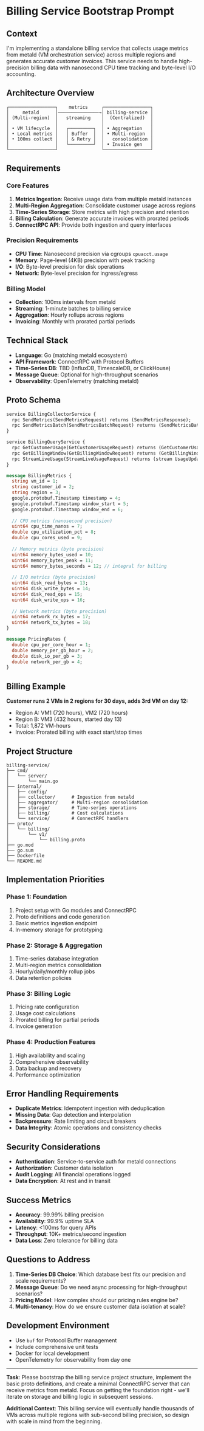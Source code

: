# Billing Service Bootstrap Prompt

## Context

I'm implementing a standalone billing service that collects usage metrics from metald (VM orchestration service) across multiple regions and generates accurate customer invoices. This service needs to handle high-precision billing data with nanosecond CPU time tracking and byte-level I/O accounting.

## Architecture Overview

```
┌─────────────────┐    metrics     ┌─────────────────┐
│     metald      │───────────────→│ billing-service │
│ (Multi-region)  │   streaming    │  (Centralized)  │
│                 │                │                 │
│ • VM lifecycle  │   ┌─────────┐  │ • Aggregation   │
│ • Local metrics │   │ Buffer  │  │ • Multi-region  │
│ • 100ms collect │   │ & Retry │  │   consolidation │
│                 │   └─────────┘  │ • Invoice gen   │
└─────────────────┘                └─────────────────┘
```

## Requirements

### Core Features
1. **Metrics Ingestion**: Receive usage data from multiple metald instances
2. **Multi-Region Aggregation**: Consolidate customer usage across regions
3. **Time-Series Storage**: Store metrics with high precision and retention
4. **Billing Calculation**: Generate accurate invoices with prorated periods
5. **ConnectRPC API**: Provide both ingestion and query interfaces

### Precision Requirements
- **CPU Time**: Nanosecond precision via cgroups `cpuacct.usage`
- **Memory**: Page-level (4KB) precision with peak tracking
- **I/O**: Byte-level precision for disk operations
- **Network**: Byte-level precision for ingress/egress

### Billing Model
- **Collection**: 100ms intervals from metald
- **Streaming**: 1-minute batches to billing service
- **Aggregation**: Hourly rollups across regions
- **Invoicing**: Monthly with prorated partial periods

## Technical Stack

- **Language**: Go (matching metald ecosystem)
- **API Framework**: ConnectRPC with Protocol Buffers
- **Time-Series DB**: TBD (InfluxDB, TimescaleDB, or ClickHouse)
- **Message Queue**: Optional for high-throughput scenarios
- **Observability**: OpenTelemetry (matching metald)

## Proto Schema

```protobuf
service BillingCollectorService {
  rpc SendMetrics(SendMetricsRequest) returns (SendMetricsResponse);
  rpc SendMetricsBatch(SendMetricsBatchRequest) returns (SendMetricsBatchResponse);
}

service BillingQueryService {
  rpc GetCustomerUsage(GetCustomerUsageRequest) returns (GetCustomerUsageResponse);
  rpc GetBillingWindow(GetBillingWindowRequest) returns (GetBillingWindowResponse);
  rpc StreamLiveUsage(StreamLiveUsageRequest) returns (stream UsageUpdate);
}

message BillingMetrics {
  string vm_id = 1;
  string customer_id = 2;
  string region = 3;
  google.protobuf.Timestamp timestamp = 4;
  google.protobuf.Timestamp window_start = 5;
  google.protobuf.Timestamp window_end = 6;
  
  // CPU metrics (nanosecond precision)
  uint64 cpu_time_nanos = 7;
  double cpu_utilization_pct = 8;
  double cpu_cores_used = 9;
  
  // Memory metrics (byte precision)
  uint64 memory_bytes_used = 10;
  uint64 memory_bytes_peak = 11;
  uint64 memory_bytes_seconds = 12; // integral for billing
  
  // I/O metrics (byte precision)
  uint64 disk_read_bytes = 13;
  uint64 disk_write_bytes = 14;
  uint64 disk_read_ops = 15;
  uint64 disk_write_ops = 16;
  
  // Network metrics (byte precision)
  uint64 network_rx_bytes = 17;
  uint64 network_tx_bytes = 18;
}

message PricingRates {
  double cpu_per_core_hour = 1;
  double memory_per_gb_hour = 2;
  double disk_io_per_gb = 3;
  double network_per_gb = 4;
}
```

## Billing Example

**Customer runs 2 VMs in 2 regions for 30 days, adds 3rd VM on day 12:**
- Region A: VM1 (720 hours), VM2 (720 hours)
- Region B: VM3 (432 hours, started day 13)
- Total: 1,872 VM-hours
- Invoice: Prorated billing with exact start/stop times

## Project Structure

```
billing-service/
├── cmd/
│   └── server/
│       └── main.go
├── internal/
│   ├── config/
│   ├── collector/      # Ingestion from metald
│   ├── aggregator/     # Multi-region consolidation
│   ├── storage/        # Time-series operations
│   ├── billing/        # Cost calculations
│   └── service/        # ConnectRPC handlers
├── proto/
│   └── billing/
│       └── v1/
│           └── billing.proto
├── go.mod
├── go.sum
├── Dockerfile
└── README.md
```

## Implementation Priorities

### Phase 1: Foundation
1. Project setup with Go modules and ConnectRPC
2. Proto definitions and code generation
3. Basic metrics ingestion endpoint
4. In-memory storage for prototyping

### Phase 2: Storage & Aggregation
1. Time-series database integration
2. Multi-region metrics consolidation
3. Hourly/daily/monthly rollup jobs
4. Data retention policies

### Phase 3: Billing Logic
1. Pricing rate configuration
2. Usage cost calculations
3. Prorated billing for partial periods
4. Invoice generation

### Phase 4: Production Features
1. High availability and scaling
2. Comprehensive observability
3. Data backup and recovery
4. Performance optimization

## Error Handling Requirements

- **Duplicate Metrics**: Idempotent ingestion with deduplication
- **Missing Data**: Gap detection and interpolation
- **Backpressure**: Rate limiting and circuit breakers
- **Data Integrity**: Atomic operations and consistency checks

## Security Considerations

- **Authentication**: Service-to-service auth for metald connections
- **Authorization**: Customer data isolation
- **Audit Logging**: All financial operations logged
- **Data Encryption**: At rest and in transit

## Success Metrics

- **Accuracy**: 99.99% billing precision
- **Availability**: 99.9% uptime SLA
- **Latency**: <100ms for query APIs
- **Throughput**: 10K+ metrics/second ingestion
- **Data Loss**: Zero tolerance for billing data

## Questions to Address

1. **Time-Series DB Choice**: Which database best fits our precision and scale requirements?
2. **Message Queue**: Do we need async processing for high-throughput scenarios?
3. **Pricing Model**: How complex should our pricing rules engine be?
4. **Multi-tenancy**: How do we ensure customer data isolation at scale?

## Development Environment

- Use `buf` for Protocol Buffer management
- Include comprehensive unit tests
- Docker for local development
- OpenTelemetry for observability from day one

---

**Task**: Please bootstrap the billing service project structure, implement the basic proto definitions, and create a minimal ConnectRPC server that can receive metrics from metald. Focus on getting the foundation right - we'll iterate on storage and billing logic in subsequent sessions.

**Additional Context**: This billing service will eventually handle thousands of VMs across multiple regions with sub-second billing precision, so design with scale in mind from the beginning.